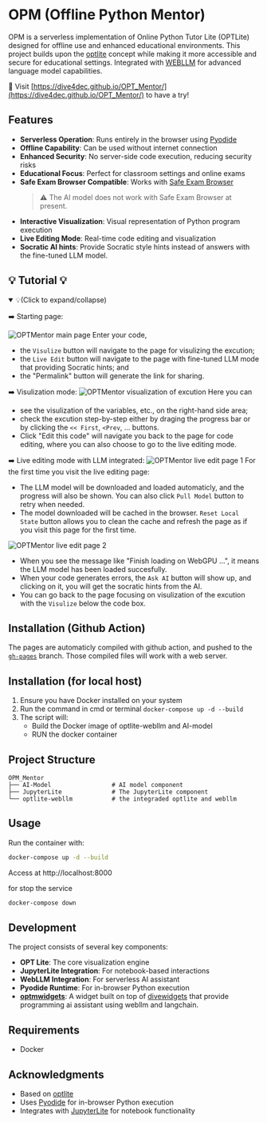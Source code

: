 # OPM (Offline Python Mentor)

OPM is a serverless implementation of Online Python Tutor Lite (OPTLite) designed for offline use and enhanced educational environments. This project builds upon the [optlite](https://github.com/dive4dec/optlite) concept while making it more accessible and secure for educational settings. Integrated with [WEBLLM](https://github.com/mlc-ai/web-llm) for advanced language model capabilities.

📌 Visit [https://dive4dec.github.io/OPT_Mentor/](https://dive4dec.github.io/OPT_Mentor/) to have a try!


## Features

- **Serverless Operation**: Runs entirely in the browser using [Pyodide](https://pyodide.org)
- **Offline Capability**: Can be used without internet connection
- **Enhanced Security**: No server-side code execution, reducing security risks
- **Educational Focus**: Perfect for classroom settings and online exams
- **Safe Exam Browser Compatible**: Works with [Safe Exam Browser](https://safeexambrowser.org/) 
  > ⚠️ The AI model does not work with Safe Exam Browser at present.
- **Interactive Visualization**: Visual representation of Python program execution
- **Live Editing Mode**: Real-time code editing and visualization
- **Socratic AI hints**: Provide Socratic style hints instead of answers with the fine-tuned LLM model.

## 💡 Tutorial 💡
<details open>
<summary>💡(Click to expand/collapse)</summary>

➡️ Starting page:

![OPTMentor main page](./screenshots/OPTMentor_main_page.jpg)
Enter your code, 
- the `Visulize` button will navigate to the page for visulizing  the excution;
- the `Live Edit` button will navigate to the page with fine-tuned LLM mode that providing Socratic hints; and
- the "Permalink" button will generate the link for sharing.

➡️ Visulization mode:
![OPTMentor visualization of excution](./screenshots/OPTMentor_visualize_display.jpg)
Here you can
- see the visulization of the variables, etc., on the right-hand side area;
- check the excution step-by-step either by draging the progress bar or by clicking the `<< First`, `<Prev`, ... buttons.
- Click "Edit this code" will navigate you back to the page for code editing, where you can also choose to go to the live editing mode. 

➡️ Live editing mode with LLM integrated:
![OPTMentor live edit page 1](./screenshots/OPTMentor_live_edit_1.jpg)
For the first time you visit the live editing page:
- The LLM model will be downloaded and loaded automaticly, and the progress will also be shown. You can also click `Pull Model` button to retry when needed.
- The model downloaded will be cached in the browser. `Reset Local State` button allows you to clean the cache and refresh the page as if you visit this page for the first time. 

![OPTMentor live edit page 2](./screenshots/OPTMentor_live_edit_2.jpg)
- When you see the message like "Finish loading on WebGPU ...", it means the  LLM model has been loaded succesfully.
- When your code generates errors, the `Ask AI` button will show up, and clicking on it, you will get the socratic hints from the AI.
- You can go back to the page focusing on visulization of the excution with the `Visulize` below the code box.

</details>


## Installation (Github Action)
The pages are automaticly compiled with github action, and pushed to the [`gh-pages`](https://github.com/dive4dec/OPT_Mentor/tree/gh-pages) branch. Those compiled files will work with a web server.

## Installation (for local host)
1. Ensure you have Docker installed on your system
2. Run the command in cmd or terminal
   ```docker-compose up -d --build```
3. The script will:
   - Build the Docker image of optlite-webllm and AI-model
   - RUN the docker container

## Project Structure

```
OPM_Mentor
├── AI-Model                 # AI model component
├── JupyterLite              # The JupyterLite component
└── optlite-webllm           # the integraded optlite and webllm
```

## Usage
Run the container with:
```bash
docker-compose up -d --build
```

Access at http://localhost:8000

for stop the service
```bash
docker-compose down
```

## Development
The project consists of several key components:
- **OPT Lite**: The core visualization engine
- **JupyterLite Integration**: For notebook-based interactions
- **WebLLM Integration**: For serverless AI assistant
- **Pyodide Runtime**: For in-browser Python execution
- **[optmwidgets](https://github.com/chiwangso2/optmwidgets)**: A widget built on top of [divewidgets](https://github.com/dive4dec/divewidgets) that provide programming ai assistant using webllm and langchain.

## Requirements
- Docker

## Acknowledgments

- Based on [optlite](https://github.com/dive4dec/optlite)
- Uses [Pyodide](https://pyodide.org) for in-browser Python execution
- Integrates with [JupyterLite](https://jupyterlite.readthedocs.io/) for notebook functionality 
